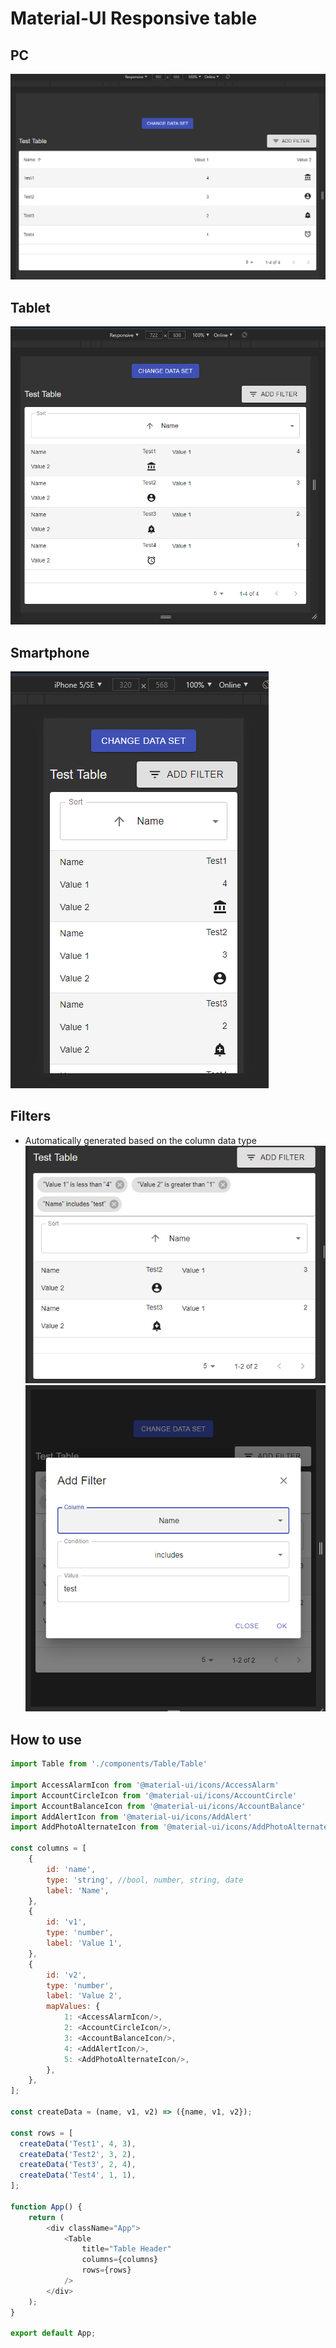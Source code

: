# Material-UI Responsive table
## PC
![Table on PC](https://raw.githubusercontent.com/michu990902/material-ui-responsive-table/master/screenshots/1.png)

## Tablet
![Table on tablet](https://raw.githubusercontent.com/michu990902/material-ui-responsive-table/master/screenshots/2.png)

## Smartphone
![Table on smartphone](https://raw.githubusercontent.com/michu990902/material-ui-responsive-table/master/screenshots/3.png)

## Filters
- Automatically generated based on the column data type
![Table on smartphone](https://raw.githubusercontent.com/michu990902/material-ui-responsive-table/master/screenshots/4.png)
![Table on smartphone](https://raw.githubusercontent.com/michu990902/material-ui-responsive-table/master/screenshots/5.png)

## How to use
```javascript
import Table from './components/Table/Table'

import AccessAlarmIcon from '@material-ui/icons/AccessAlarm'
import AccountCircleIcon from '@material-ui/icons/AccountCircle'
import AccountBalanceIcon from '@material-ui/icons/AccountBalance'
import AddAlertIcon from '@material-ui/icons/AddAlert'
import AddPhotoAlternateIcon from '@material-ui/icons/AddPhotoAlternate'

const columns = [
    {
        id: 'name',
        type: 'string', //bool, number, string, date
        label: 'Name',
    },
    {
        id: 'v1',
        type: 'number',
        label: 'Value 1',
    },
    {
        id: 'v2',
        type: 'number',
        label: 'Value 2',
        mapValues: {
            1: <AccessAlarmIcon/>,
            2: <AccountCircleIcon/>,
            3: <AccountBalanceIcon/>,
            4: <AddAlertIcon/>,
            5: <AddPhotoAlternateIcon/>,
        },
    },
];

const createData = (name, v1, v2) => ({name, v1, v2});

const rows = [
  createData('Test1', 4, 3),
  createData('Test2', 3, 2),
  createData('Test3', 2, 4),
  createData('Test4', 1, 1),
];

function App() {
    return (
        <div className="App">
            <Table
                title="Table Header"
                columns={columns}
                rows={rows}
            />
        </div>
    );
}

export default App;
```